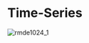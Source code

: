# Time-Series
![rmde1024_1](https://user-images.githubusercontent.com/82107572/155887442-65960b88-5567-463b-86c1-5a7201129fba.jpg)
